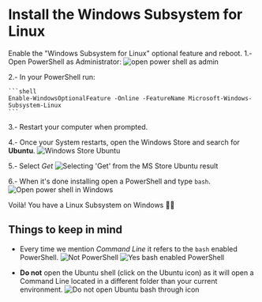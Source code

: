 # Install the Windows Subsystem for Linux
Enable the "Windows Subsystem for Linux" optional feature and reboot.
1.- Open PowerShell as Administrator:
    ![open power shell as admin]()
    
2.- In your PowerShell run:

    ```shell
    Enable-WindowsOptionalFeature -Online -FeatureName Microsoft-Windows-Subsystem-Linux
    ```
    
3.- Restart your computer when prompted.

4.- Once your System restarts, open the Windows Store and search for **Ubuntu**.
    ![Windows Store Ubuntu]()
    
5.- Select _Get_
    ![Selecting 'Get' from the MS Store Ubuntu result]()
    
6.- When it's done installing open a PowerShell and type `bash`.
    ![Open power shell in Windows]()

Voilà! You have a Linux Subsystem on Windows 👍🏼

## Things to keep in mind
- Every time we mention _Command Line_ it refers to the `bash` enabled PowerShell.
    ![Not PowerShell]()
    ![Yes bash enabled PowerShell]()

- **Do not** open the Ubuntu shell (click on the Ubuntu icon) as it will open a Command Line located in a different folder than your current environment.
    ![Do not open Ubuntu bash through icon]()


